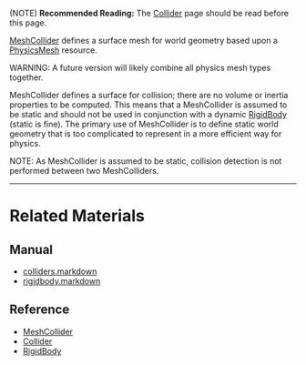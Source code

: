 (NOTE) **Recommended Reading:** The [Collider](https://github.com/PlasmaEngine/PlasmaDocs/blob/master/plasma_editor_documentation/plasmamanual/physics/colliders.markdown) page should be read before this page.

[MeshCollider](https://github.com/PlasmaEngine/PlasmaDocs/blob/master/code_reference/class_reference/meshcollider.markdown) defines a surface mesh for world geometry based upon a [PhysicsMesh](https://github.com/PlasmaEngine/PlasmaDocs/blob/master/code_reference/class_reference/physicsmesh.markdown) resource.

WARNING: A future version will likely combine all physics mesh types together.

MeshCollider defines a surface for collision; there are no volume or inertia properties to be computed. This means that a MeshCollider is assumed to be static and should not be used in conjunction with a dynamic [RigidBody](https://github.com/PlasmaEngine/PlasmaDocs/blob/master/plasma_editor_documentation/plasmamanual/physics/colliders/rigidbody.markdown) (static is fine). The primary use of MeshCollider is to define static world geometry that is too complicated to represent in a more efficient way for physics.

NOTE: As MeshCollider is assumed to be static, collision detection is not performed between two MeshColliders. 

---
 #  Related Materials
 ##  Manual
- [colliders.markdown](https://github.com/PlasmaEngine/PlasmaDocs/blob/master/plasma_editor_documentation/plasmamanual/physics/colliders.markdown)
- [rigidbody.markdown](https://github.com/PlasmaEngine/PlasmaDocs/blob/master/plasma_editor_documentation/plasmamanual/physics/colliders/rigidbody.markdown)

 ##  Reference
- [MeshCollider](https://github.com/PlasmaEngine/PlasmaDocs/blob/master/code_reference/class_reference/meshcollider.markdown)
- [Collider](https://github.com/PlasmaEngine/PlasmaDocs/blob/master/code_reference/class_reference/collider.markdown)
- [RigidBody](https://github.com/PlasmaEngine/PlasmaDocs/blob/master/code_reference/class_reference/rigidbody.markdown) 

 
